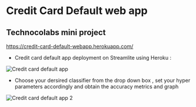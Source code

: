 # Credit Card Default web app 

## Technocolabs mini project

https://credit-card-default-webapp.herokuapp.com/

- Credit card default app deployment on Streamlite using Heroku :

![Credit card default app ](https://user-images.githubusercontent.com/51138087/99485238-ec92e000-2916-11eb-922c-9f02e3c4eddb.png)


  
 - Choose your dersired classifier from the drop down box , set your hyper parameters accordingly and obtain the accuracy metrics and graph
  
  
  
 ![Credit card default app 2 ](https://user-images.githubusercontent.com/51138087/99485484-66c36480-2917-11eb-8f6b-35c94f5706f5.png)




